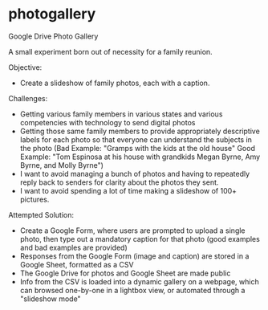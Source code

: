# photogallery
Google Drive Photo Gallery

A small experiment born out of necessity for a family reunion.

Objective: 
- Create a slideshow of family photos, each with a caption.

Challenges:
- Getting various family members in various states and various competencies with technology to send digital photos
- Getting those same family members to provide appropriately descriptive labels for each photo so that everyone can understand the subjects in the photo
  (Bad Example: "Gramps with the kids at the old house"  Good Example: "Tom Espinosa at his house with grandkids Megan Byrne, Amy Byrne, and Molly Byrne")
- I want to avoid managing a bunch of photos and having to repeatedly reply back to senders for clarity about the photos they sent.
- I want to avoid spending a lot of time making a slideshow of 100+ pictures.

Attempted Solution:
- Create a Google Form, where users are prompted to upload a single photo, then type out a mandatory caption for that photo (good examples and bad examples are provided)
- Responses from the Google Form (image and caption) are stored in a Google Sheet, formatted as a CSV
- The Google Drive for photos and Google Sheet are made public
- Info from the CSV is loaded into a dynamic gallery on a webpage, which can browsed one-by-one in a lightbox view, or automated through a "slideshow mode"
